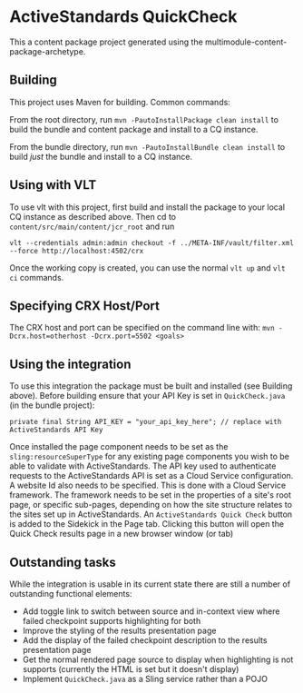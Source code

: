 ActiveStandards QuickCheck
========

This a content package project generated using the multimodule-content-package-archetype.

Building
--------

This project uses Maven for building. Common commands:

From the root directory, run ``mvn -PautoInstallPackage clean install`` to build the bundle and content package and install to a CQ instance.

From the bundle directory, run ``mvn -PautoInstallBundle clean install`` to build *just* the bundle and install to a CQ instance.

Using with VLT
--------------

To use vlt with this project, first build and install the package to your local CQ instance as described above. Then cd to `content/src/main/content/jcr_root` and run

    vlt --credentials admin:admin checkout -f ../META-INF/vault/filter.xml --force http://localhost:4502/crx

Once the working copy is created, you can use the normal ``vlt up`` and ``vlt ci`` commands.

Specifying CRX Host/Port
------------------------

The CRX host and port can be specified on the command line with:
`mvn -Dcrx.host=otherhost -Dcrx.port=5502 <goals>`

Using the integration
---------------------

To use this integration the package must be built and installed (see Building above). Before building ensure that your API Key is set in `QuickCheck.java` (in the bundle project):

	private final String API_KEY = "your_api_key_here"; // replace with ActiveStandards API Key

Once installed the page component needs to be set as the `sling:resourceSuperType` for any existing page components you wish to be able to validate with ActiveStandards.
The API key used to authenticate requests to the ActiveStandards API is set as a Cloud Service configuration. A website Id also needs to be specified. This is done with a 
Cloud Service framework. The framework needs to be set in the properties of a site's root page, or specific sub-pages, depending on how the site structure relates to the sites
set up in ActiveStandards. 
An `ActiveStandards Quick Check` button is added to the Sidekick in the Page tab. Clicking this button will open the Quick Check results page in a new browser window (or tab)

Outstanding tasks
-----------------

While the integration is usable in its current state there are still a number of outstanding functional elements:

- Add toggle link to switch between source and in-context view where failed checkpoint supports highlighting for both
- Improve the styling of the results presentation page
- Add the display of the failed checkpoint description to the results presentation page
- Get the normal rendered page source to display when highlighting is not supports (currently the HTML is set but it doesn't display)
- Implement `QuickCheck.java` as a Sling service rather than a POJO